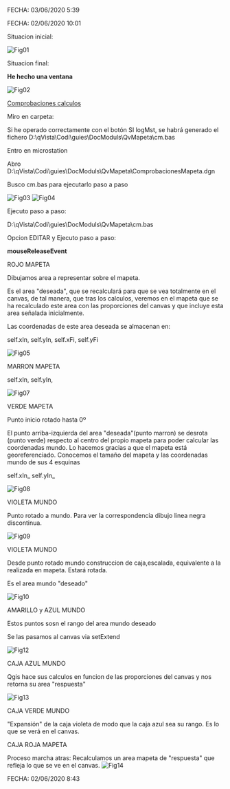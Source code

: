 ﻿FECHA: 03/06/2020 5:39

FECHA: 02/06/2020 10:01

Situacion inicial:

![Fig01](./fig01.png)


Situacion final:

**He hecho una ventana**


![Fig02](./fig02.png)


[Comprobaciones calculos](./comprobacionesQvMapeta.md)    

Miro en carpeta:

Si he operado correctamente con el botón SI logMst, se habrá generado el fichero D:\qVista\Codi\guies\DocModuls\QvMapeta\cm.bas

Entro en microstation

Abro D:\qVista\Codi\guies\DocModuls\QvMapeta\ComprobacionesMapeta.dgn

Busco cm.bas para ejecutarlo paso a paso


![Fig03](./fig03.png)
![Fig04](./fig04.png)

Ejecuto paso a paso:

D:\qVista\Codi\guies\DocModuls\QvMapeta\cm.bas

Opcion EDITAR y Ejecuto paso a paso:

**mouseReleaseEvent**

ROJO MAPETA

Dibujamos area a representar sobre el mapeta.

Es el area &quot;deseada&quot;, que se recalculará para que se vea totalmente en el canvas, de tal manera, que tras los calculos, veremos en el mapeta que se ha recalculado este area con las proporciones del canvas y que incluye esta area señalada inicialmente.

Las coordenadas de este area deseada se almacenan en:

self.xIn, self.yIn, self.xFi, self.yFi

![Fig05](./fig05.png)

MARRON MAPETA

self.xIn, self.yIn,

![Fig07](./fig07.png)

VERDE MAPETA

Punto inicio rotado hasta 0º

El punto arriba-izquierda del area &quot;deseada&quot;(punto marron) se desrota (punto verde) respecto al centro del propio mapeta para poder calcular las coordenadas mundo. Lo hacemos gracias a que el mapeta está georeferenciado. Conocemos el tamaño del mapeta y las coordenadas mundo de sus 4 esquinas

self.xIn\_ self.yIn\_

![Fig08](./fig08.png)

VIOLETA MUNDO

Punto rotado a mundo. Para ver la correspondencia dibujo linea negra discontinua.

![Fig09](./fig09.png)

VIOLETA MUNDO

Desde punto rotado mundo construccion de caja,escalada, equivalente a la realizada en mapeta. Estará rotada.

Es el area mundo &quot;deseado&quot;

![Fig10](./fig10.png)

AMARILLO y AZUL MUNDO

Estos puntos sosn el rango del area mundo deseado

Se las pasamos al canvas via setExtend

![Fig12](./fig12.png)

CAJA AZUL MUNDO

Qgis hace sus calculos en funcion de las proporciones del canvas y nos retorna su area &quot;respuesta&quot;

![Fig13](./fig13.png)

CAJA VERDE MUNDO

&quot;Expansión&quot; de la caja violeta de modo que la caja azul sea su rango. Es lo que se verá en el canvas.


CAJA ROJA MAPETA

Proceso marcha atras: Recalculamos un area mapeta de &quot;respuesta&quot; que refleja lo que se ve en el canvas.
![Fig14](./fig14.png)

FECHA: 02/06/2020 8:43


<!--stackedit_data:
eyJoaXN0b3J5IjpbMTE5MTMwNjk0MSwxMjQ3MjI2MjcyXX0=
-->
